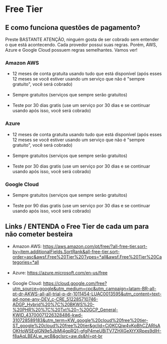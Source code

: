 # Free Tier

## E como funciona questões de pagamento?
Preste BASTANTE ATENÇÃO, ninguém gosta de ser cobrado sem entender o que está acontecendo. Cada provedor possui suas regras. Porém, AWS, Azure e Google Cloud possuem
regras semelhantes. Vamos ver!

### Amazon AWS
  - 12 meses de conta gratuita usando tudo que está disponível (após esses 12 meses se você estiver usando um serviço que não é "sempre gratuito", você será cobrado) <br><br>
  - Sempre gratuitos (serviços que sempre serão gratuitos) <br><br>
  - Teste por 30 dias gratis (use um serviço por 30 dias e se continuar usando após isso, você será cobrado)

### Azure
  - 12 meses de conta gratuita usando tudo que está disponível (após esses 12 meses se você estiver usando um serviço que não é "sempre gratuito", você será cobrado) <br><br>
  - Sempre gratuitos (serviços que sempre serão gratuitos) <br><br>
  - Teste por 30 dias gratis (use um serviço por 30 dias e se continuar usando após isso, você será cobrado)

### Google Cloud
  - Sempre gratuitos (serviços que sempre serão gratuitos) <br><br>
  - Teste por 90 dias gratis (use um serviço por 30 dias e se continuar usando após isso, você será cobrado)

## Links / ENTENDA o Free Tier de cada um para não cometer besteira
  - Amazon AWS: https://aws.amazon.com/pt/free/?all-free-tier.sort-by=item.additionalFields.SortRank&all-free-tier.sort-order=asc&awsf.Free%20Tier%20Types=*all&awsf.Free%20Tier%20Categories=*all <br><br>
  - Azure: https://azure.microsoft.com/en-us/free<br><br>
  - Google Cloud: https://cloud.google.com/free?utm_source=google&utm_medium=cpc&utm_campaign=latam-BR-all-pt-dr-AKWS-all-all-trial-p-dr-1011454-LUAC0013595&utm_content=text-ad-none-any-DEV_c-CRE_512285710746-ADGP_Hybrid%20%7C%20BKWS%20-%20PHR%20%7C%20Txt%20~%20GCP_General-KWID_43700071226328486-kwd-310728589183&utm_term=KW_google%20cloud%20free%20tier-ST_google%20cloud%20free%20tier&gclid=Cj0KCQjw4vKpBhCZARIsAOKHoWSEglGN9e5JbMl4gpRQ1-gfgP4meUBiTV7ZHXGeXtYXRpes9dIH-f8aAqLBEALw_wcB&gclsrc=aw.ds&hl=pt-br 
